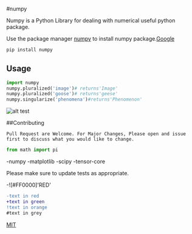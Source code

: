 #numpy


Numpy is a Python Library for dealing with numerical useful python package.


Use the package manager [numpy](https://pip.pypa.io/en/stable/) to install numpy package.[Google](google.com)


```bash
pip install numpy
```


## Usage

```python
import numpy
numpy.pluralized('image')# returns'Image'
numpy.pluralized('goose')# returns'geese'
numpy.singularize('phenomena')#returns'Phenomenon'
```


![alt test](https://www.stellaandchewys.com/wp-content/uploads/maplechristmas.jpg)

##Contributing

```
Pull Request are Welcome. For Major Changes, Please open and issue first to discuss what you would like to change.
```
```python
from math import pi
```

-numpy
-matplotlib
-scipy
-tensor-core

Please make sure to update tests as appropriate.


-![#FF0000]'RED'

```diff
-text in red
+text in green
!text in orange
#text in grey
```


[MIT](https://choosealicense.com/licenses/mit/)
